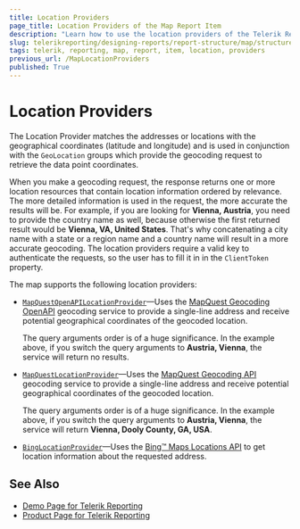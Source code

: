 ```yaml
---
title: Location Providers
page_title: Location Providers of the Map Report Item 
description: "Learn how to use the location providers of the Telerik Reporting Map report item."
slug: telerikreporting/designing-reports/report-structure/map/structure/location-providers
tags: telerik, reporting, map, report, item, location, providers
previous_url: /MapLocationProviders
published: True
---
```


# Location Providers

The Location Provider matches the addresses or locations with the geographical coordinates (latitude and longitude) and is used in conjunction with the `GeoLocation` groups which provide the geocoding request to retrieve the data point coordinates. 

When you make a geocoding request, the response returns one or more location resources that contain location information ordered by relevance. The more detailed information is used in the request, the more accurate the results will be. For example, if you are looking for **Vienna, Austria**, you need to provide the country name as well, because otherwise the first returned result would be **Vienna, VA, United States**. That's why concatenating a city name with a state or a region name and a country name will result in a more accurate geocoding. The location providers require a valid key to authenticate the requests, so the user has to fill it in in the `ClientToken` property. 

The map supports the following location providers:     

* [`MapQuestOpenAPILocationProvider`](/reporting/api/Telerik.Reporting.MapQuestOpenAPILocationProvider)&mdash;Uses the [MapQuest Geocoding OpenAPI](http://developer.mapquest.com/web/products/open/geocoding-service) geocoding service to provide a single-line address and receive potential geographical coordinates of the geocoded location. 

  The query arguments order is of a huge significance. In the example above, if you switch the query arguments to **Austria, Vienna**, the service will return no results. 

* [`MapQuestLocationProvider`](/reporting/api/Telerik.Reporting.MapQuestLocationProvider)&mdash;Uses the [MapQuest Geocoding API](http://developer.mapquest.com/web/products/dev-services/geocoding-ws) geocoding service to provide a single-line address and receive potential geographical coordinates of the geocoded location. 

  The query arguments order is of a huge significance. In the example above, if you switch the query arguments to **Austria, Vienna**, the service will return **Vienna, Dooly County, GA, USA**. 
  
* [`BingLocationProvider`](/reporting/api/Telerik.Reporting.BingLocationProvider)&mdash;Uses the [Bing™ Maps Locations API](http://msdn.microsoft.com/en-us/library/ff701715.aspx) to get location information about the requested address. 

## See Also 

* [Demo Page for Telerik Reporting](https://demos.telerik.com/reporting) 
* [Product Page for Telerik Reporting](https://www.telerik.com/products/reporting)